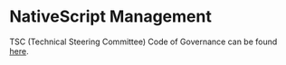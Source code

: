 # NativeScript Management

TSC (Technical Steering Committee) Code of Governance can be found [here](https://github.com/NativeScript/management/blob/master/nativescript-governance.md#governance).